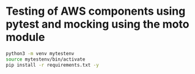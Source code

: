 # Testing of AWS components using pytest and mocking using the moto module

```bash
python3 -m venv mytestenv
source mytestenv/bin/activate
pip install -r requirements.txt -y
```